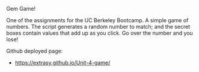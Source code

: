 Gem Game!

One of the assignments for the UC Berkeley Bootcamp. A simple game of numbers.
The script generates a random number to match; and the secret boxes contain values that add up as you click.
Go over the number and you lose!

Github deployed page:
- https://extrasy.github.io/Unit-4-game/
